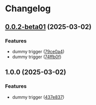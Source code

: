 # Changelog

## [0.0.2-beta01](https://github.com/ExpediaGroup/expediagroup-java-sdk/compare/expediagroup-sdk-core-v0.0.1-beta01...expediagroup-sdk-core-v0.0.2-beta01) (2025-03-02)


### Features

* dummy trigger ([79ce0a4](https://github.com/ExpediaGroup/expediagroup-java-sdk/commit/79ce0a4aa370afadce7718e2a9bf800a115a158d))
* dummy trigger ([74ffb0f](https://github.com/ExpediaGroup/expediagroup-java-sdk/commit/74ffb0fd831087ccb61ca03538237a2f282757c4))

## 1.0.0 (2025-03-02)


### Features

* dummy trigger ([437e837](https://github.com/ExpediaGroup/expediagroup-java-sdk/commit/437e837d9b49c3b9e1c4b49bb0e64c0e616efd65))

